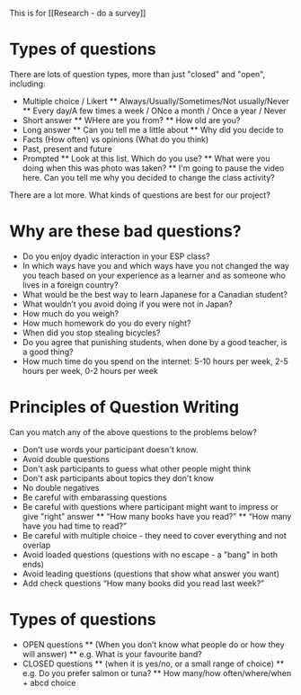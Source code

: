 This is for [[Research - do a survey]]

# Types of questions
There are lots of question types, more than just "closed" and "open", including:
* Multiple choice / Likert
** Always/Usually/Sometimes/Not usually/Never
** Every day/A few times a week / ONce a month / Once a year / Never
* Short answer
** WHere are you from?
** How old are you?
* Long answer
** Can you tell me a little about
** Why did you decide to 
* Facts (How often) vs opinions (What do you think)
* Past, present and future
* Prompted
** Look at this list. Which do you use?
** What were you doing when this was photo was taken?
** I'm going to pause the video here. Can you tell me why you decided to change the class activity?

There are a lot more. 
What kinds of questions are best for our project?

# Why are these bad questions?
+ Do you enjoy dyadic interaction in your ESP class?     
+ In which ways have you and which ways have you not changed the way you teach based on your experience as a learner and as someone who lives in a foreign country?
+ What would be the best way to learn Japanese for a Canadian student?
+ What wouldn’t you avoid doing if you were not in Japan?
+ How much do you weigh?
+ How much homework do you do every night?
+ When did you stop stealing bicycles?                                               
+ Do you agree that punishing students, when done by a good teacher, is a good thing?
+ How much time do you spend on the internet: 5-10 hours per week, 2-5 hours per week, 0-2 hours per week

# Principles of Question Writing
Can you match any of the above questions to the problems below?
* Don't use words your participant doesn't know.
* Avoid double questions
* Don't ask participants to guess what other people might think
* Don't ask participants about topics they don't know
* No double negatives
* Be careful with embarassing questions
* Be careful with questions where participant might want to impress or give "right" answer
** “How many books have you read?”
** “How many have you had time to read?”   
* Be careful with multiple choice - they need to cover everything and not overlap
* Avoid loaded questions (questions with no escape - a "bang" in both ends)
* Avoid leading questions (questions that show what answer you want)
* Add check questions “How many books did you read last week?”

# Types of questions
* OPEN questions
** (When you don’t know what people do or how they will answer)
** e.g. What is your favourite band?
* CLOSED questions
** (when it is yes/no, or a small range of choice)
** e.g. Do you prefer salmon or tuna?
** How many/how often/where/when +  abcd choice